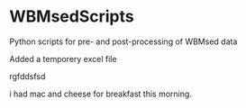 # WBMsedScripts
Python scripts for pre- and post-processing of WBMsed data

Added a temporery excel file

rgfddsfsd

i had mac and cheese for breakfast this morning.
